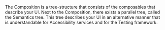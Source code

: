 The Composition is a tree-structure that consists of the composables that describe your UI. Next to the Composition, there exists a parallel tree, called the Semantics tree. This tree describes your UI in an alternative manner that is understandable for Accessibility services and for the Testing framework.